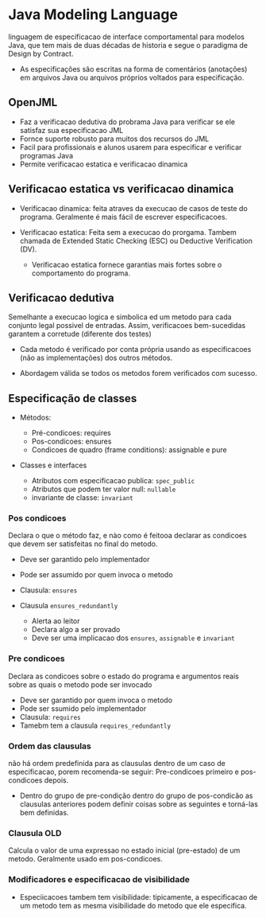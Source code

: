 # Java Modeling Language

linguagem de especificacao de interface comportamental para modelos Java, que tem mais de duas décadas de historia e segue o paradigma de Design by Contract.

- As especificações são escritas na forma de comentários (anotações) em arquivos Java ou arquivos próprios voltados para especificação.

## OpenJML

- Faz a verificacao dedutiva do probrama Java para verificar se ele satisfaz sua especificacao JML
- Fornce suporte robusto para muitos dos recursos do JML
- Facil para profissionais e alunos usarem para especificar e verificar programas Java
- Permite verificacao estatica e verificacao dinamica

## Verificacao estatica vs verificacao dinamica

- Verificacao dinamica: feita atraves da execucao de casos de teste do programa. Geralmente é mais fácil de escrever especificacoes.

- Verificacao estatica: Feita sem a execucao do prorgama. Tambem chamada de Extended Static Checking (ESC) ou Deductive Verification (DV).
    - Verificacao estatica fornece garantias mais fortes sobre o comportamento do programa.

## Verificacao dedutiva

Semelhante a execucao logica e simbolica ed um metodo para cada conjunto legal possivel de entradas. Assim, verificacoes bem-sucedidas garantem a corretude (diferente dos testes)

- Cada metodo é verificado por conta própria usando as especificacoes (não as implementações) dos outros métodos.

- Abordagem válida se todos os metodos forem verificados com sucesso.

## Especificação de classes

- Métodos:
    - Pré-condicoes: requires
    - Pos-condicoes: ensures
    - Condicoes de quadro (frame conditions): assignable e pure

- Classes e interfaces
    - Atributos com especificacao publica: `spec_public`
    - Atributos que podem ter valor null: `nullable`
    - invariante de classe: `invariant`

### Pos condicoes

Declara o que o método faz, e nào como é feitooa declarar as condicoes que devem ser satisfeitas no final do metodo.

- Deve ser garantido pelo implementador
- Pode ser assumido por quem invoca o metodo
- Clausula: `ensures`

- Clausula `ensures_redundantly`
    - Alerta ao leitor
    - Declara algo a ser provado
    - Deve ser uma implicacao dos `ensures`, `assignable` e `invariant`

### Pre condicoes

Declara as condicoes sobre o estado do programa e argumentos reais sobre as quais o metodo pode ser invocado

- Deve ser garantido por quem invoca o metodo
- Pode ser ssumido pelo implementador
- Clausula: `requires`
- Tamebm tem a clausula `requires_redundantly`

### Ordem das clausulas

não há ordem predefinida para as clausulas dentro de um caso de especificacao, porem recomenda-se seguir: Pre-condicoes primeiro e pos-condicoes depois.

- Dentro do grupo de pre-condição dentro do grupo de pos-condicão as clausulas anteriores podem definir coisas sobre as seguintes e torná-las bem definidas.

### Clausula OLD

Calcula o valor de uma expressao no estado inicial (pre-estado) de um metodo. Geralmente usado em pos-condicoes.

### Modificadores e especificacao de visibilidade

- Especiicacoes tambem tem visibilidade: tipicamente, a especificacao de um metodo tem as mesma visibilidade do metodo que ele especifica.
